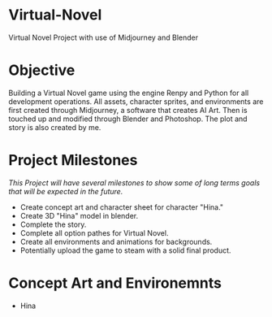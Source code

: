 # Virtual-Novel
Virtual Novel Project with use of Midjourney and Blender

# Objective

Building a Virtual Novel game using the engine Renpy and Python for all development operations. All assets, character sprites, and environments are first created through Midjourney, a software that creates AI Art. Then is touched up and modified through Blender and Photoshop. The plot and story is also created by me. 

# Project Milestones

*This Project will have several milestones to show some of long terms goals that will be expected in the future.*
- Create concept art and character sheet for character "Hina."
- Create 3D "Hina" model in blender.
- Complete the story.
- Complete all option pathes for Virtual Novel.
- Create all environments and animations for backgrounds.
- Potentially upload the game to steam with a solid final product.

# Concept Art and Environemnts

- Hina


